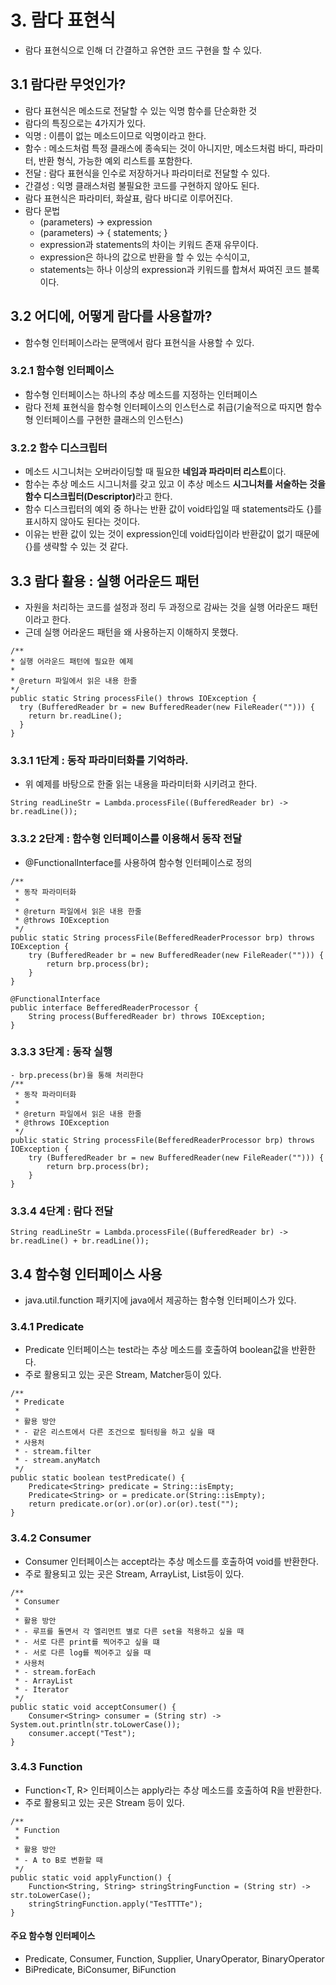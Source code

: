 # 3. 람다 표현식
- 람다 표현식으로 인해 더 간결하고 유연한 코드 구현을 할 수 있다.
## 3.1 람다란 무엇인가?
- 람다 표현식은 메소드로 전달할 수 있는 익명 함수를 단순화한 것
- 람다의 특징으로는 4가지가 있다.
- 익명 : 이름이 없는 메소드이므로 익명이라고 한다.
- 함수 : 메소드처럼 특정 클래스에 종속되는 것이 아니지만, 메소드처럼 바디, 파라미터, 반환 형식, 가능한 예외 리스트를 포함한다.
- 전달 : 람다 표현식을 인수로 저장하거나 파라미터로 전달할 수 있다.
- 간결성 : 익명 클래스처럼 불필요한 코드를 구현하지 않아도 된다.
- 람다 표현식은 파라미터, 화살표, 람다 바디로 이루어진다.
- 람다 문법 
  - (parameters) -> expression
  - (parameters) -> { statements; }
  - expression과 statements의 차이는 키워드 존재 유무이다.
  - expression은 하나의 값으로 반환을 할 수 있는 수식이고,
  - statements는 하나 이상의 expression과 키워드를 합쳐서 짜여진 코드 블록이다.
## 3.2 어디에, 어떻게 람다를 사용할까?
- 함수형 인터페이스라는 문맥에서 람다 표현식을 사용할 수 있다.
### 3.2.1 함수형 인터페이스
- 함수형 인터페이스는 하나의 추상 메소드를 지정하는 인터페이스
- 람다 전체 표현식을 함수형 인터페이스의 인스턴스로 취급(기술적으로 따지면 함수형 인터페이스를 구현한 클래스의 인스턴스)
### 3.2.2 함수 디스크립터
- 메소드 시그니처는 오버라이딩할 때 필요한 <strong>네임과 파라미터 리스트</strong>이다.
- 함수는 추상 메소드 시그니처를 갖고 있고 이 추상 메소드 <strong>시그니처를 서술하는 것을 함수 디스크립터(Descriptor)</strong>라고 한다.
- 함수 디스크립터의 예외 중 하나는 반환 값이 void타입일 때 statements라도 {}를 표시하지 않아도 된다는 것이다.
- 이유는 반환 값이 있는 것이 expression인데 void타입이라 반환값이 없기 때문에 {}를 생략할 수 있는 것 같다.
## 3.3 람다 활용 : 실행 어라운드 패턴
- 자원을 처리하는 코드를 설정과 정리 두 과정으로 감싸는 것을 실행 어라운드 패턴이라고 한다.
- 근데 실행 어라운드 패턴을 왜 사용하는지 이해하지 못했다.
```
/**
* 실행 어라운드 패턴에 필요한 예제
* 
* @return 파일에서 읽은 내용 한줄
*/
public static String processFile() throws IOException {
  try (BufferedReader br = new BufferedReader(new FileReader(""))) {
    return br.readLine();
  }
}
```
### 3.3.1 1단계 : 동작 파라미터화를 기억하라.
- 위 예제를 바탕으로 한줄 읽는 내용을 파라미터화 시키려고 한다.
```
String readLineStr = Lambda.processFile((BufferedReader br) -> br.readLine());
```
### 3.3.2 2단계 : 함수형 인터페이스를 이용해서 동작 전달
- @FunctionalInterface를 사용하여 함수형 인터페이스로 정의
```
/**
 * 동작 파라미터화
 *
 * @return 파일에서 읽은 내용 한줄
 * @throws IOException
 */
public static String processFile(BefferedReaderProcessor brp) throws IOException {
    try (BufferedReader br = new BufferedReader(new FileReader(""))) {
        return brp.process(br);
    }
}

@FunctionalInterface
public interface BefferedReaderProcessor {
    String process(BufferedReader br) throws IOException;
}
```
### 3.3.3 3단계 : 동작 실행
```
- brp.precess(br)을 통해 처리한다
/**
 * 동작 파라미터화
 *
 * @return 파일에서 읽은 내용 한줄
 * @throws IOException
 */
public static String processFile(BefferedReaderProcessor brp) throws IOException {
    try (BufferedReader br = new BufferedReader(new FileReader(""))) {
        return brp.process(br);
    }
}
```
### 3.3.4 4단계 : 람다 전달
```
String readLineStr = Lambda.processFile((BufferedReader br) -> br.readLine() + br.readLine());
```
## 3.4 함수형 인터페이스 사용
- java.util.function 패키지에 java에서 제공하는 함수형 인터페이스가 있다.
### 3.4.1 Predicate
- Predicate<T> 인터페이스는 test라는 추상 메소드를 호출하여 boolean값을 반환한다.
- 주로 활용되고 있는 곳은 Stream, Matcher등이 있다.
```
/**
 * Predicate
 * 
 * 활용 방안
 * - 같은 리스트에서 다른 조건으로 필터링을 하고 싶을 때
 * 사용처
 * - stream.filter
 * - stream.anyMatch
 */
public static boolean testPredicate() {
    Predicate<String> predicate = String::isEmpty;
    Predicate<String> or = predicate.or(String::isEmpty);
    return predicate.or(or).or(or).or(or).test("");
}
```
### 3.4.2 Consumer
- Consumer<T> 인터페이스는 accept라는 추상 메소드를 호출하여 void를 반환한다.
- 주로 활용되고 있는 곳은 Stream, ArrayList, List등이 있다.
```
/**
 * Consumer
 * 
 * 활용 방안
 * - 루프를 돌면서 각 엘리먼트 별로 다른 set을 적용하고 싶을 때
 * - 서로 다른 print를 찍어주고 싶을 떄
 * - 서로 다른 log를 찍어주고 싶을 때
 * 사용처
 * - stream.forEach
 * - ArrayList
 * - Iterator
 */
public static void acceptConsumer() {
    Consumer<String> consumer = (String str) -> System.out.println(str.toLowerCase());
    consumer.accept("Test");
}
```
### 3.4.3 Function
- Function<T, R> 인터페이스는 apply라는 추상 메소드를 호출하여 R을 반환한다.
- 주로 활용되고 있는 곳은 Stream 등이 있다.
```
/**
 * Function
 * 
 * 활용 방안
 * - A to B로 변환할 때
 */
public static void applyFunction() {
    Function<String, String> stringStringFunction = (String str) -> str.toLowerCase();
    stringStringFunction.apply("TesTTTTe");
}
```
#### 주요 함수형 인터페이스
- Predicate, Consumer, Function, Supplier, UnaryOperator, BinaryOperator
- BiPredicate, BiConsumer, BiFunction